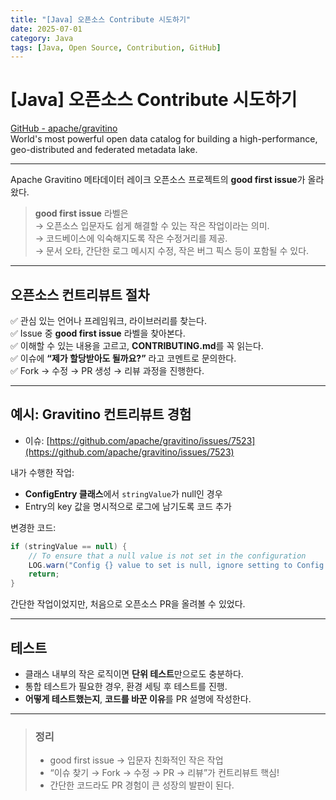 ```yaml
---
title: "[Java] 오픈소스 Contribute 시도하기"
date: 2025-07-01
category: Java
tags: [Java, Open Source, Contribution, GitHub]
---
```


# [Java] 오픈소스 Contribute 시도하기

[GitHub - apache/gravitino](https://github.com/apache/gravitino)  
World's most powerful open data catalog for building a high-performance, geo-distributed and federated metadata lake.

---

Apache Gravitino 메타데이터 레이크 오픈소스 프로젝트의 **good first issue**가 올라왔다.

> **good first issue** 라벨은  
> → 오픈소스 입문자도 쉽게 해결할 수 있는 작은 작업이라는 의미.  
> → 코드베이스에 익숙해지도록 작은 수정거리를 제공.  
> → 문서 오타, 간단한 로그 메시지 수정, 작은 버그 픽스 등이 포함될 수 있다.

---

## 오픈소스 컨트리뷰트 절차

✅ 관심 있는 언어나 프레임워크, 라이브러리를 찾는다.  
✅ Issue 중 **good first issue** 라벨을 찾아본다.  
✅ 이해할 수 있는 내용을 고르고, **CONTRIBUTING.md**를 꼭 읽는다.  
✅ 이슈에 **“제가 할당받아도 될까요?”** 라고 코멘트로 문의한다.  
✅ Fork → 수정 → PR 생성 → 리뷰 과정을 진행한다.

---

## 예시: Gravitino 컨트리뷰트 경험

- 이슈: [https://github.com/apache/gravitino/issues/7523](https://github.com/apache/gravitino/issues/7523)

내가 수행한 작업:
- **ConfigEntry 클래스**에서 `stringValue`가 null인 경우
- Entry의 key 값을 명시적으로 로그에 남기도록 코드 추가

변경한 코드:

```java
if (stringValue == null) {
    // To ensure that a null value is not set in the configuration
    LOG.warn("Config {} value to set is null, ignore setting to Config.", stringValue);
    return;
}
```

간단한 작업이었지만, 처음으로 오픈소스 PR을 올려볼 수 있었다.

---

## 테스트

- 클래스 내부의 작은 로직이면 **단위 테스트**만으로도 충분하다.
- 통합 테스트가 필요한 경우, 환경 세팅 후 테스트를 진행.
- **어떻게 테스트했는지**, **코드를 바꾼 이유**를 PR 설명에 작성한다.

---

> ### 정리
> - good first issue → 입문자 친화적인 작은 작업
> - “이슈 찾기 → Fork → 수정 → PR → 리뷰”가 컨트리뷰트 핵심!
> - 간단한 코드라도 PR 경험이 큰 성장의 발판이 된다.
